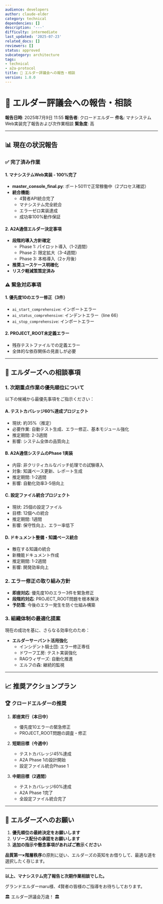 ```yaml
---
audience: developers
author: claude-elder
category: technical
dependencies: []
description: '---'
difficulty: intermediate
last_updated: '2025-07-23'
related_docs: []
reviewers: []
status: approved
subcategory: architecture
tags:
- technical
- a2a-protocol
title: 🏰 エルダー評議会への報告・相談
version: 1.0.0
---
```


# 🏰 エルダー評議会への報告・相談
**報告日時**: 2025年7月9日 11:55
**報告者**: クロードエルダー
**件名**: マナシステムWeb実装完了報告および次作業相談
**緊急度**: 高

---

## 📊 現在の状況報告

### ✅ 完了済み作業

#### 1. **マナシステムWeb実装 - 100%完了**
- **master_console_final.py**: ポート5011で正常稼働中（2プロセス確認）
- **統合機能**:
  - 4賢者API統合完了
  - マナシステム完全統合
  - エラーゼロ実装達成
  - 成功率100%動作保証

#### 2. **A2A通信エルダー決定事項**
- **段階的導入方針確定**
  - Phase 1: パイロット導入（1-2週間）
  - Phase 2: 限定拡大（3-4週間）
  - Phase 3: 本格導入（2ヶ月後）
- **推奨ユースケース明確化**
- **リスク軽減策策定済み**

### ⚠️ 緊急対応事項

#### 1. **優先度10のエラー修正（3件）**
- `ai_start_comprehensive`: インポートエラー
- `ai_status_comprehensive`: インデントエラー（line 66）
- `ai_stop_comprehensive`: インポートエラー

#### 2. **PROJECT_ROOT未定義エラー**
- 残存テストファイルでの定義エラー
- 全体的な依存関係の見直しが必要

---

## 🎯 エルダーズへの相談事項

### 1. **次期重点作業の優先順位について**

以下の候補から最優先事項をご指示ください：

#### A. **テストカバレッジ60%達成プロジェクト**
- 現状: 約35%（推定）
- 必要作業: 自動テスト生成、エラー修正、基本モジュール強化
- 推定期間: 2-3週間
- 影響: システム全体の品質向上

#### B. **A2A通信システムのPhase 1実装**
- 内容: 非クリティカルなバッチ処理での試験導入
- 対象: 知識ベース更新、レポート生成
- 推定期間: 1-2週間
- 影響: 自動化効率3-5倍向上

#### C. **設定ファイル統合プロジェクト**
- 現状: 25個の設定ファイル
- 目標: 12個への統合
- 推定期間: 1週間
- 影響: 保守性向上、エラー率低下

#### D. **ドキュメント整備・知識ベース統合**
- 散在する知識の統合
- 新機能ドキュメント作成
- 推定期間: 1-2週間
- 影響: 開発効率向上

### 2. **エラー修正の取り組み方針**

- **即座対応**: 優先度10のエラー3件を緊急修正
- **段階的対応**: PROJECT_ROOT問題を根本解決
- **予防策**: 今後のエラー発生を防ぐ仕組み構築

### 3. **組織体制の最適化提案**

現在の成功を基に、さらなる効率化のため：

- **エルダーサーバント活用強化**
  - インシデント騎士団: エラー修正専任
  - ドワーフ工房: テスト実装強化
  - RAGウィザーズ: 自動化推進
  - エルフの森: 継続的監視

---

## 📈 推奨アクションプラン

### 🏆 クロードエルダーの推奨

1. **即座実行（本日中）**
   - 優先度10エラーの緊急修正
   - PROJECT_ROOT問題の調査・修正

2. **短期目標（今週中）**
   - テストカバレッジ45%達成
   - A2A Phase 1の設計開始
   - 設定ファイル統合Phase 1

3. **中期目標（2週間）**
   - テストカバレッジ60%達成
   - A2A Phase 1完了
   - 全設定ファイル統合完了

---

## 🙏 エルダーズへのお願い

1. **優先順位の最終決定をお願いします**
2. **リソース配分の承認をお願いします**
3. **追加の指示や懸念事項があればご教示ください**

**品質第一×階層秩序**の原則に従い、エルダーズの英知をお借りして、最適な道を選択したく存じます。

---

**以上、マナシステム完了報告と次期作業相談でした。**

グランドエルダーmaru様、4賢者の皆様のご指導をお待ちしております。

🏛️ エルダー評議会万歳！ 🏛️
